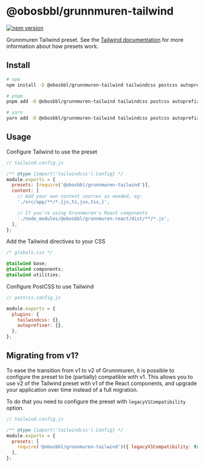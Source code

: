 # @obosbbl/grunnmuren-tailwind

[![npm version](https://badge.fury.io/js/@obosbbl%2Fgrunnmuren-tailwind.svg)](https://www.npmjs.com/package/@obosbbl/grunnmuren-tailwind)

Grunnmuren Tailwind preset. See the [Tailwind documentation](https://tailwindcss.com/docs/presets) for more information about how presets work.

## Install

```sh
# npm
npm install -D @obosbbl/grunnmuren-tailwind tailwindcss postcss autoprefixer

# pnpm
pnpm add -D @obosbbl/grunnmuren-tailwind tailwindcss postcss autoprefixer

# yarn
yarn add -D @obosbbl/grunnmuren-tailwind tailwindcss postcss autoprefixer

```

## Usage

Configure Tailwind to use the preset

```js
// tailwind.config.js

/** @type {import('tailwindcss').Config} */
module.exports = {
  presets: [require('@obosbbl/grunnmuren-tailwind')],
  content: [
    // Add your own content sources as needed, eg:
    './src/app/**/*.{js,ts,jsx,tsx,}',

    // If you're using Grunnmuren's React components
    './node_modules/@obosbbl/grunnmuren-react/dist/**/*.js',
  ],
};
```

Add the Tailwind directives to your CSS

```css
/* globals.css */

@tailwind base;
@tailwind components;
@tailwind utilities;
```

Configure PostCSS to use Tailwind

```js
// postcss.config.js

module.exports = {
  plugins: {
    tailwindcss: {},
    autoprefixer: {},
  },
};
```

## Migrating from v1?

To ease the transition from v1 to v2 of Grunnmuren, it is possible to configure the preset to be (partially) compatible with v1. This allows you to use v2 of the Tailwind preset with v1 of the React components, and upgrade your application over time instead of a full migration.

To do that you need to configure the preset with `legacyV1Compatibility` option.

```js
// tailwind.config.js

/** @type {import('tailwindcss').Config} */
module.exports = {
  presets: [
    require('@obosbbl/grunnmuren-tailwind')({ legacyV1Compatibility: true }),
  ],
};
```
